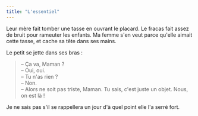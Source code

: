 ```yaml
---
title: "L'essentiel"
---
```


Leur mère fait tomber une tasse en ouvrant le placard. Le fracas fait assez de bruit pour rameuter les enfants. Ma femme s'en veut parce qu'elle aimait cette tasse, et cache sa tête dans ses mains.

Le petit se jette dans ses bras :

> – Ça va, Maman ?  
> – Oui, oui.  
> – Tu n'as rien ?  
> – Non.  
> – Alors ne soit pas triste, Maman. Tu sais, c'est juste un objet. Nous, on est là !

Je ne sais pas s'il se rappellera un jour d'à quel point elle l'a serré fort.
